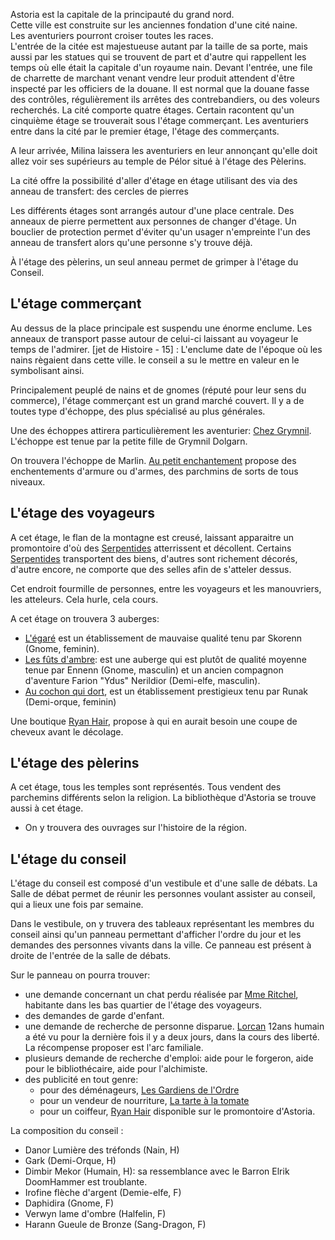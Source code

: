 Astoria est la capitale de la principauté du grand nord.  
Cette ville est construite sur les anciennes fondation d'une cité naine.  
Les aventuriers pourront croiser toutes les races.  
L'entrée de la citée est majestueuse autant par la taille de sa porte, mais aussi par les statues
qui se trouvent de part et d'autre qui rappellent les temps où elle était la capitale d'un royaume
nain.
Devant l'entrée, une file de charrette de marchant venant vendre leur produit attendent d'être
inspecté par les officiers de la douane.
Il est normal que la douane fasse des contrôles, régulièrement ils arrêtes des contrebandiers,
ou des voleurs recherchés.
La cité comporte quatre étages. Certain racontent qu'un cinquième étage se trouverait sous l'étage
commerçant.
Les aventuriers entre dans la cité par le premier étage, l'étage des commerçants.

A leur arrivée, Milina laissera les aventuriers en leur annonçant qu'elle doit allez voir
ses supérieurs au temple de Pélor situé à l'étage des Pèlerins.

La cité offre la possibilité d'aller d'étage en étage utilisant des via des anneau de transfert:
des cercles de pierres

Les différents étages sont arrangés autour d'une place centrale. Des anneaux de pierre permettent
aux personnes de changer d'étage. Un bouclier de protection permet d'éviter qu'un usager n'empreinte
l'un des anneau de transfert alors qu'une personne s'y trouve déjà.

À l'étage des pèlerins, un seul anneau permet  de grimper à l'étage du Conseil.

## L'étage commerçant

Au dessus de la place principale est suspendu une énorme enclume. Les anneaux de transport passe
autour de celui-ci laissant au voyageur le temps de  l'admirer.
[jet de Histoire - 15] : L'enclume date de l'époque où les nains règaient dans cette ville. le conseil
a su le mettre en valeur en le symbolisant ainsi.

Principalement peuplé de nains et de gnomes (réputé pour leur sens du commerce), l'étage commerçant
est un grand marché couvert. Il y a de toutes type d'échoppe, des plus spécialisé au plus générales.

Une des échoppes attirera particulièrement les aventurier: [Chez Grymnil](1-Lieux/2-Commenrces/Chez_Grymnil.md).
L'échoppe est tenue par la petite fille de Grymnil Dolgarn.

On trouvera l'échoppe de Marlin. [Au petit enchantement](1-Lieux/2-Commerces/Au_petit_enchantement.md)
propose des enchentements d'armure ou d'armes, des parchmins de sorts de tous niveaux.

## L'étage des voyageurs

A cet étage, le flan de la montagne est creusé, laissant apparaitre un promontoire d'où
des [Serpentides](4-Special/Serpentides.md) atterrissent et décollent.
Certains [Serpentides](4-Special/Serpentides.md) transportent des biens, d'autres
sont richement décorés, d'autre encore, ne comporte que des selles afin de s'atteler dessus.

Cet endroit fourmille de personnes, entre les voyageurs et les manouvriers, les atteleurs.
Cela hurle, cela cours.

A cet étage on trouvera 3 auberges:
-   [L'égaré](1-Lieux/1-Auberges/Egaré.md) est un établissement de mauvaise qualité tenu par
Skorenn (Gnome, feminin).
-   [Les fûts d'ambre](1-Lieux/1-Auberges/Fut_ambre.md): est une auberge qui est plutôt de qualité moyenne tenue
par Ennenn (Gnome, masculin) et un ancien compagnon d'aventure Farion "Ydus" Nerildior
(Demi-elfe, masculin).
-   [Au cochon qui dort](1-Lieux/1-Auberges/Au_cochon_qui_dort.md), est un établissement
prestigieux tenu par Runak (Demi-orque, feminin)

Une boutique [Ryan Hair](1-Lieux/2-Commerces/Ryan_hair_coiffure.md), propose à qui en aurait besoin une coupe de cheveux avant le décolage.


## L'étage des pèlerins

A cet étage, tous les temples sont représentés.
Tous vendent des parchemins différents selon la religion.
La bibliothèque d'Astoria se trouve aussi à cet étage.
-   On y trouvera des ouvrages sur l'histoire de la région.

## L'étage du conseil

L'étage du conseil est composé d'un vestibule et d'une salle de débats. La Salle de débat
permet de réunir les personnes voulant assister au conseil, qui a lieux une fois par semaine.

Dans le vestibule, on y truvera des tableaux représentant les membres du conseil ainsi qu'un panneau
permettant d'afficher l'ordre du jour et les demandes des personnes vivants dans la ville. Ce panneau
est présent à droite de l'entrée de la salle de débats.

Sur le panneau on pourra trouver:
- une demande concernant un chat perdu réalisée par [Mme Ritchel](3-Quetes/Chat_perdu.md), habitante
dans les bas quartier de l'étage des voyageurs.
- des demandes de garde d'enfant.
- une demande de recherche de personne disparue. [Lorcan](3-Quetes/lorcan.md) 12ans humain a été vu
pour la dernière fois il y a deux jours, dans la cours des liberté. La récompense proposer est l'arc
familiale.
- plusieurs demande de recherche d'emploi: aide pour le forgeron, aide pour le bibliothécaire, aide
pour l'alchimiste.
- des publicité en tout genre:
    - pour des déménageurs, [Les Gardiens de l'Ordre](1-Lieux/2-Commerces/Gardien_Ordre.md)
    - pour un vendeur de nourriture, [La tarte à la tomate](1-Lieux/2-Commerces/Tarte_Tomate.md)
    - pour un coiffeur, [Ryan Hair](1-Lieux/2-Commerces/Ryan_hair_coiffure.md) disponible sur le promontoire
     d'Astoria.

La composition du conseil :  
-   Danor Lumière des tréfonds (Nain, H)
-   Gark (Demi-Orque, H)
-   Dimbir Mekor (Humain, H): sa ressemblance avec le Barron Elrik DoomHammer est troublante.
-   Irofine flèche d'argent (Demie-elfe, F)
-   Daphidira (Gnome, F)
-   Verwyn lame d'ombre (Halfelin, F)
-   Harann Gueule de Bronze (Sang-Dragon, F)
